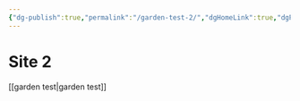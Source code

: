 ```yaml
---
{"dg-publish":true,"permalink":"/garden-test-2/","dgHomeLink":true,"dgPassFrontmatter":false}
---
```



# Site 2

[[garden test|garden test]]